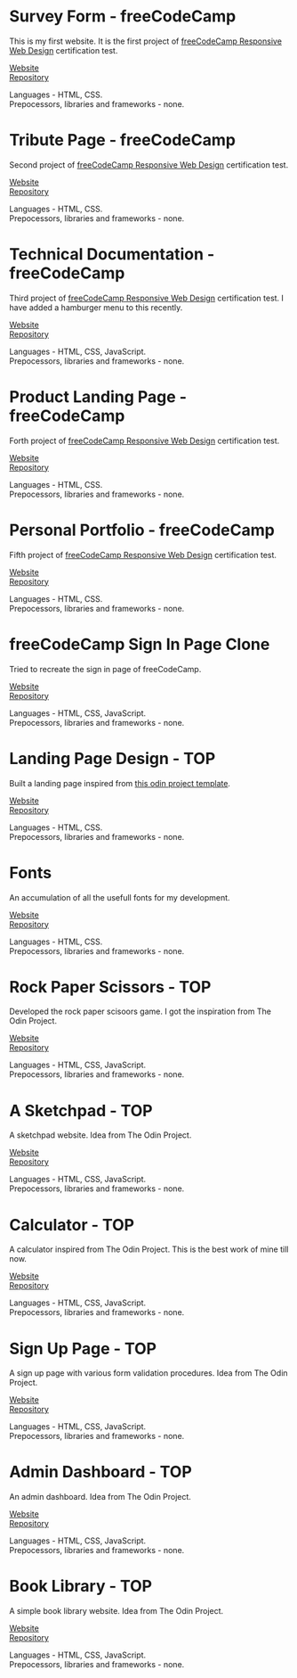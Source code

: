 # Survey Form - freeCodeCamp

This is my first website. It is the first project of <a href="https://www.freecodecamp.org/learn/2022/responsive-web-design/">freeCodeCamp Responsive Web Design</a> certification test.

[Website](https://shubha360.github.io/freeCodeCamp-survey-form/)
<br>
[Repository](https://github.com/shubha360/freeCodeCamp-survey-form)

Languages - HTML, CSS.
<br>
Prepocessors, libraries and frameworks - none.

# Tribute Page - freeCodeCamp

Second project of <a href="https://www.freecodecamp.org/learn/2022/responsive-web-design/">freeCodeCamp Responsive Web Design</a> certification test.

[Website](https://shubha360.github.io/freeCodeCamp-tribute-page/)
<br>
[Repository](https://github.com/shubha360/freeCodeCamp-tribute-page)

Languages - HTML, CSS.
<br>
Prepocessors, libraries and frameworks - none.

# Technical Documentation - freeCodeCamp

Third project of <a href="https://www.freecodecamp.org/learn/2022/responsive-web-design/">freeCodeCamp Responsive Web Design</a> certification test. I have added a hamburger menu to this recently.

[Website](https://shubha360.github.io/freeCodeCamp-technical-doc/)
<br>
[Repository](https://github.com/shubha360/freeCodeCamp-technical-doc)

Languages - HTML, CSS, JavaScript.
<br>
Prepocessors, libraries and frameworks - none.

# Product Landing Page - freeCodeCamp

Forth project of <a href="https://www.freecodecamp.org/learn/2022/responsive-web-design/">freeCodeCamp Responsive Web Design</a> certification test.

[Website](https://shubha360.github.io/freeCodeCamp-landing-page/)
<br>
[Repository](https://github.com/shubha360/freeCodeCamp-landing-page)

Languages - HTML, CSS.
<br>
Prepocessors, libraries and frameworks - none.

# Personal Portfolio - freeCodeCamp

Fifth project of <a href="https://www.freecodecamp.org/learn/2022/responsive-web-design/">freeCodeCamp Responsive Web Design</a> certification test.

[Website](https://shubha360.github.io/freecodecamp-portfolio/)
<br>
[Repository](https://github.com/shubha360/freecodecamp-portfolio)

Languages - HTML, CSS.
<br>
Prepocessors, libraries and frameworks - none.

# freeCodeCamp Sign In Page Clone

Tried to recreate the sign in page of freeCodeCamp.

[Website](https://shubha360.github.io/fcc-sign-in-page/)
<br>
[Repository](https://github.com/shubha360/fcc-sign-in-page)

Languages - HTML, CSS, JavaScript.
<br>
Prepocessors, libraries and frameworks - none.

# Landing Page Design - TOP

Built a landing page inspired from <a href="https://cdn.statically.io/gh/TheOdinProject/curriculum/81a5d553f4073e593d23a6ab00d50eef8620796d/foundations/html_css/project/imgs/01.png">this odin project template</a>.

[Website](https://shubha360.github.io/landing_page-top/)
<br>
[Repository](https://github.com/shubha360/odin-landing-page)

Languages - HTML, CSS.
<br>
Prepocessors, libraries and frameworks - none.

# Fonts

An accumulation of all the usefull fonts for my development.

[Website](https://shubha360.github.io/all-fonts/)
<br>
[Repository](https://github.com/shubha360/all-fonts)

Languages - HTML, CSS.
<br>
Prepocessors, libraries and frameworks - none.

# Rock Paper Scissors - TOP

Developed the rock paper scisoors game. I got the inspiration from The Odin Project.

[Website](https://shubha360.github.io/rock_paper_scissors-top/)
<br>
[Repository](https://github.com/shubha360/rock-paper-scissors)

Languages - HTML, CSS, JavaScript.
<br>
Prepocessors, libraries and frameworks - none.

# A Sketchpad - TOP

A sketchpad website. Idea from The Odin Project.

[Website](https://shubha360.github.io/a_sketchpad-top/)
<br>
[Repository](https://github.com/shubha360/a_sketchpad)

Languages - HTML, CSS, JavaScript.
<br>
Prepocessors, libraries and frameworks - none.

# Calculator - TOP

A calculator inspired from The Odin Project. This is the best work of mine till now.

[Website](https://shubha360.github.io/web_calculator-top/)
<br>
[Repository](https://github.com/shubha360/web-calculator)

Languages - HTML, CSS, JavaScript.
<br>
Prepocessors, libraries and frameworks - none.

# Sign Up Page - TOP

A sign up page with various form validation procedures. Idea from The Odin Project.

[Website](https://shubha360.github.io/signup_form-top/)
<br>
[Repository](https://github.com/shubha360/signupForm-web)

Languages - HTML, CSS, JavaScript.
<br>
Prepocessors, libraries and frameworks - none.

# Admin Dashboard - TOP

An admin dashboard. Idea from The Odin Project.

[Website](https://shubha360.github.io/admin_dashboard-top/)
<br>
[Repository](https://github.com/shubha360/admin_dashboard-top)

Languages - HTML, CSS, JavaScript.
<br>
Prepocessors, libraries and frameworks - none.

# Book Library - TOP

A simple book library website. Idea from The Odin Project.

[Website](https://shubha360.github.io/book_library-top/)
<br>
[Repository](https://github.com/shubha360/book_library-top)

Languages - HTML, CSS, JavaScript.
<br>
Prepocessors, libraries and frameworks - none.
